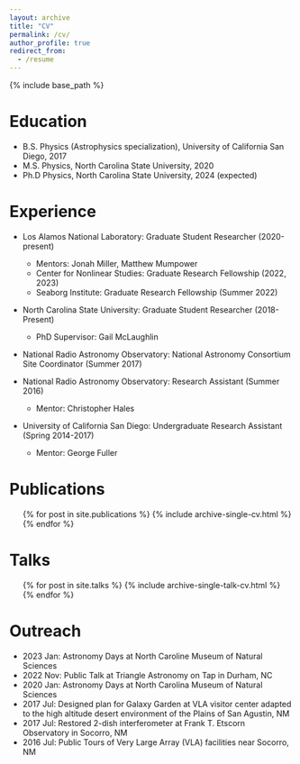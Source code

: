 ```yaml
---
layout: archive
title: "CV"
permalink: /cv/
author_profile: true
redirect_from:
  - /resume
---
```


{% include base_path %}

Education
======
* B.S. Physics (Astrophysics specialization), University of California San Diego, 2017
* M.S. Physics, North Carolina State University, 2020
* Ph.D Physics, North Carolina State University, 2024 (expected)

Experience
======
* Los Alamos National Laboratory: Graduate Student Researcher (2020-present)
  * Mentors: Jonah Miller, Matthew Mumpower
  * Center for Nonlinear Studies: Graduate Research Fellowship (2022, 2023)
  * Seaborg Institute: Graduate Research Fellowship (Summer 2022)

* North Carolina State University: Graduate Student Researcher (2018-Present)
  * PhD Supervisor: Gail McLaughlin

* National Radio Astronomy Observatory: National Astronomy Consortium Site Coordinator (Summer 2017)

* National Radio Astronomy Observatory: Research Assistant (Summer 2016)
  * Mentor: Christopher Hales

* University of California San Diego: Undergraduate Research Assistant (Spring 2014-2017)
  * Mentor: George Fuller

Publications
======
  <ul>{% for post in site.publications %}
    {% include archive-single-cv.html %}
  {% endfor %}</ul>
  
Talks
======
  <ul>{% for post in site.talks %}
    {% include archive-single-talk-cv.html %}
  {% endfor %}</ul>
  
Outreach
======
* 2023 Jan: Astronomy Days at North Caroline Museum of Natural Sciences
* 2022 Nov: Public Talk at Triangle Astronomy on Tap in Durham, NC
* 2020 Jan: Astronomy Days at North Carolina Museum of Natural Sciences
* 2017 Jul: Designed plan for Galaxy Garden at VLA visitor center adapted to the high altitude desert environment of the Plains of San Agustin, NM
* 2017 Jul: Restored 2-dish interferometer at Frank T. Etscorn Observatory in Socorro, NM
* 2016 Jul: Public Tours of Very Large Array (VLA) facilities near Socorro, NM
